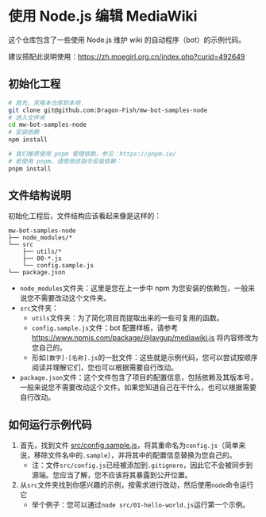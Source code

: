 # 使用 Node.js 编辑 MediaWiki

这个仓库包含了一些使用 Node.js 维护 wiki 的自动程序（bot）的示例代码。

建议搭配此说明使用：https://zh.moegirl.org.cn/index.php?curid=492649

## 初始化工程

```bash
# 首先，克隆本仓库到本地
git clone git@github.com:Dragon-Fish/mw-bot-samples-node
# 进入文件夹
cd mw-bot-samples-node
# 安装依赖
npm install

# 我们推荐使用 pnpm 管理依赖，参见：https://pnpm.io/
# 若使用 pnpm，请使用该指令安装依赖：
pnpm install
```

## 文件结构说明

初始化工程后，文件结构应该看起来像是这样的：

```
mw-bot-samples-node
├── node_modules/*
└── src
    ├── utils/*
    ├── 00-*.js
    └── config.sample.js
└── package.json
```

- `node_modules`文件夹：这里是您在上一步中 npm 为您安装的依赖包，一般来说您不需要改动这个文件夹。
- `src`文件夹：
  - `utils`文件夹：为了简化项目而提取出来的一些可复用的函数。
  - `config.sample.js`文件：bot 配置样板，请参考 https://www.npmjs.com/package/@lavgup/mediawiki.js 将内容修改为您自己的。
  - 形如`[数字]-[名称].js`的一批文件：这些就是示例代码，您可以尝试按顺序阅读并理解它们，您也可以根据需要自行改动。
- `package.json`文件：这个文件包含了项目的配置信息，包括依赖及其版本号，一般来说您不需要改动这个文件。如果您知道自己在干什么，也可以根据需要自行改动。

## 如何运行示例代码

1. 首先，找到文件 [src/config.sample.js](src/config.sample.js)，将其重命名为`config.js`（简单来说，移除文件名中的`.sample`），并将其中的配置信息替换为您自己的。
   - 注：文件`src/config.js`已经被添加到`.gitignore`，因此它不会被同步到源端。您应当了解，您不应该将其暴露到公开位置。
2. 从`src`文件夹找到你感兴趣的示例，按需求进行改动，然后使用`node`命令运行它
   - 举个例子：您可以通过`node src/01-hello-world.js`运行第一个示例。
